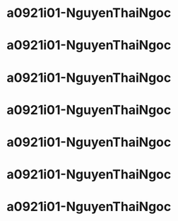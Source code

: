 # a0921i01-NguyenThaiNgoc
# a0921i01-NguyenThaiNgoc
# a0921i01-NguyenThaiNgoc
# a0921i01-NguyenThaiNgoc
# a0921i01-NguyenThaiNgoc
# a0921i01-NguyenThaiNgoc
# a0921i01-NguyenThaiNgoc

